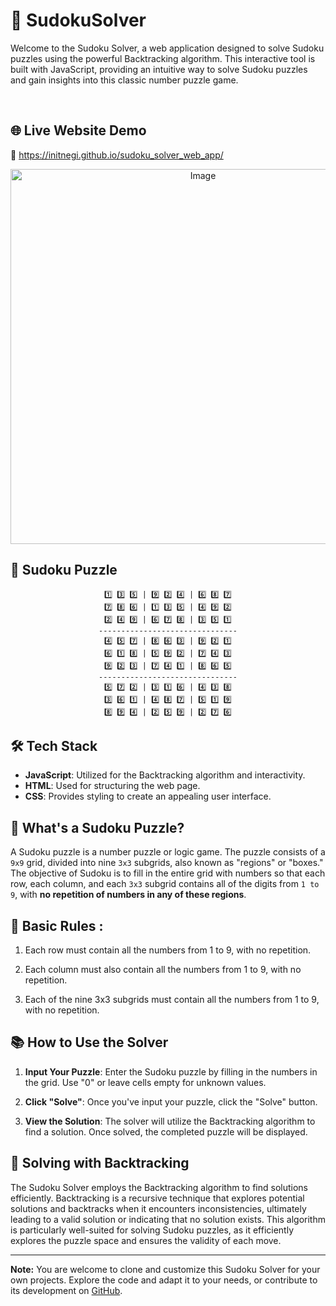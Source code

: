 # 🧩 SudokuSolver

Welcome to the Sudoku Solver, a web application designed to solve Sudoku puzzles using the powerful Backtracking algorithm. This interactive tool is built with JavaScript, providing an intuitive way to solve Sudoku puzzles and gain insights into this classic number puzzle game.
<br>


<br> 

## 🌐 Live Website Demo 
 🔗 https://initnegi.github.io/sudoku_solver_web_app/


<p align="center">
  <img src="https://github.com/ayushichoudhary-19/SudokuSolver/assets/73214455/1686de45-c5c3-4f53-ad1d-6a57a86111db" alt="Image" width="600" height="auto">
</p>

## 🧩 Sudoku Puzzle

<div align="center">
  
```
1️⃣ 3️⃣ 5️⃣ | 9️⃣ 2️⃣ 4️⃣ | 6️⃣ 8️⃣ 7️⃣
7️⃣ 8️⃣ 6️⃣ | 1️⃣ 3️⃣ 5️⃣ | 4️⃣ 9️⃣ 2️⃣
2️⃣ 4️⃣ 9️⃣ | 6️⃣ 7️⃣ 8️⃣ | 3️⃣ 5️⃣ 1️⃣
-------------------------------
4️⃣ 5️⃣ 7️⃣ | 8️⃣ 6️⃣ 3️⃣ | 9️⃣ 2️⃣ 1️⃣
6️⃣ 1️⃣ 8️⃣ | 5️⃣ 9️⃣ 2️⃣ | 7️⃣ 4️⃣ 3️⃣
9️⃣ 2️⃣ 3️⃣ | 7️⃣ 4️⃣ 1️⃣ | 8️⃣ 6️⃣ 5️⃣
-------------------------------
5️⃣ 7️⃣ 2️⃣ | 3️⃣ 1️⃣ 6️⃣ | 4️⃣ 3️⃣ 8️⃣
3️⃣ 6️⃣ 1️⃣ | 4️⃣ 8️⃣ 7️⃣ | 5️⃣ 1️⃣ 9️⃣
8️⃣ 9️⃣ 4️⃣ | 2️⃣ 5️⃣ 9️⃣ | 2️⃣ 7️⃣ 6️⃣
```


</div>


## 🛠️ Tech Stack
- **JavaScript**: Utilized for the Backtracking algorithm and interactivity.
- **HTML**: Used for structuring the web page.
- **CSS**: Provides styling to create an appealing user interface.


## 🤔 What's a Sudoku Puzzle?  
A Sudoku puzzle is a number puzzle or logic game. The puzzle consists of a `9x9` grid, divided into nine `3x3` subgrids, also known as "regions" or "boxes." The objective of Sudoku is to fill in the entire grid with numbers so that each row, each column, and each `3x3` subgrid contains all of the digits from `1 to 9`, with **no repetition of numbers in any of these regions**.

## 📜 Basic Rules :

1. Each row must contain all the numbers from 1 to 9, with no repetition.

2. Each column must also contain all the numbers from 1 to 9, with no repetition.

3. Each of the nine 3x3 subgrids must contain all the numbers from 1 to 9, with no repetition.


## 📚 How to Use the Solver

1. **Input Your Puzzle**: Enter the Sudoku puzzle by filling in the numbers in the grid. Use "0" or leave cells empty for unknown values.

2. **Click "Solve"**: Once you've input your puzzle, click the "Solve" button.

3. **View the Solution**: The solver will utilize the Backtracking algorithm to find a solution. Once solved, the completed puzzle will be displayed.

## 🧰 Solving with Backtracking

The Sudoku Solver employs the Backtracking algorithm to find solutions efficiently. Backtracking is a recursive technique that explores potential solutions and backtracks when it encounters inconsistencies, ultimately leading to a valid solution or indicating that no solution exists. This algorithm is particularly well-suited for solving Sudoku puzzles, as it efficiently explores the puzzle space and ensures the validity of each move.


---

**Note:** You are welcome to clone and customize this Sudoku Solver for your own projects. Explore the code and adapt it to your needs, or contribute to its development on [GitHub](https://github.com/initnegi/sudoku_solver_web_app).



